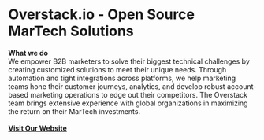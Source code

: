 # Overstack.io - Open Source MarTech Solutions
 
<b>What we do</b><br/>
We empower B2B marketers to solve their biggest technical challenges by creating customized solutions to meet their unique needs. Through automation and tight integrations across platforms, we help marketing teams hone their customer journeys, analytics, and develop robust account-based marketing operations to edge out their competitors. The Overstack team brings extensive experience with global organizations in maximizing the return on their MarTech investments.
<br/><br/>
<a href="https://overstack.io"><b>Visit Our Website</b></a>